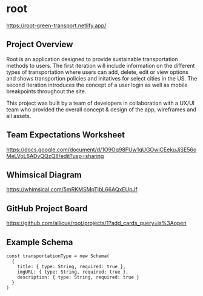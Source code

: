 # root
https://root-green-transport.netlify.app/

## Project Overview
Root is an application designed to provide sustainable transportation methods to users. The first iteration will include information on the different types of transportation where users can add, delete, edit or view options and shows transportion policies and initatives for select cities in the US. The second iteration introduces the concept of a user login as well as mobile breakpoints throughout the site. 

This project was built by a team of developers in collaboration with a UX/UI team who provided the overall concept & design of the app, wireframes and all assets.

## Team Expectations Worksheet
https://docs.google.com/document/d/1O9Oq98FUw1qUGOwiCEekuJjSE56oMeLVoL6ADvQQzQ8/edit?usp=sharing

## Whimsical Diagram
https://whimsical.com/5mRKMSMpTjbL66AQxEUpJf

## GitHub Project Board
https://github.com/allicue/root/projects/1?add_cards_query=is%3Aopen

## Example Schema
```
const transportationType = new Schema(
  {
    title: { type: String, required: true },
    imgURL: { type: String, required: true },
    description: { type: String, required: true }
  }
)
```

